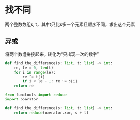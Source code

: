 # 找不同
两个整数数组s, t，其中t只比s多一个元素且顺序不同，求出这个元素

## 异或
将两个数组拼接起来，转化为“只出现一次的数字”
```python
def find_the_difference(s: list, t: list) -> int:
    re, le = 0, len(t)
    for i in range(le):
        re ^= t[i]
        if i < le - 1: re ^= s[i]
    return re
```

```python
from functools import reduce
import operator

def find_the_difference(s: list, t: list) -> int:
    return reduce(operator.xor, s + t)
```